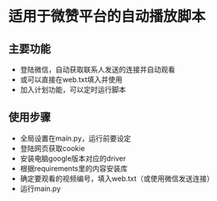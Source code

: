 # 适用于微赞平台的自动播放脚本
## 主要功能
- 登陆微信，自动获取联系人发送的连接并自动观看
- 或可以直接在web.txt填入并使用
- 加入计划功能，可以定时运行脚本
## 使用步骤
- 全局设置在main.py，运行前要设定
- 登陆网页获取cookie
- 安装电脑google版本对应的driver
- 根据requirements里的内容安装库
- 确定要观看的视频编号，填入web.txt（或使用微信发送连接）
- 运行main.py